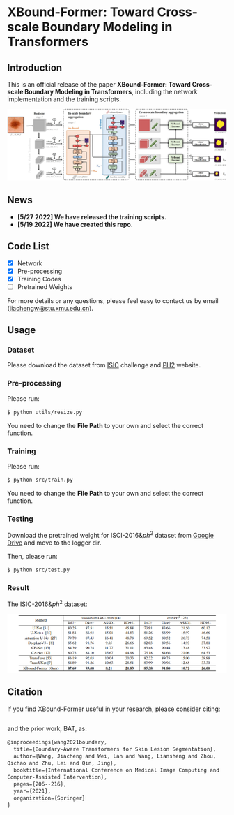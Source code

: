 # XBound-Former: Toward Cross-scale Boundary Modeling in Transformers

## Introduction

This is an official release of the paper **XBound-Former: Toward Cross-scale Boundary Modeling in Transformers**, including the network implementation and the training scripts.

<div align="center" border=> <img src=frame.jpg width="700" > </div>

## News
- **[5/27 2022] We have released the training scripts.**
- **[5/19 2022] We have created this repo.**

## Code List

- [x] Network
- [x] Pre-processing
- [x] Training Codes
- [ ] Pretrained Weights

For more details or any questions, please feel easy to contact us by email (jiachengw@stu.xmu.edu.cn).


## Usage

### Dataset

Please download the dataset from [ISIC](https://www.isic-archive.com/) challenge and [PH2](https://www.fc.up.pt/addi/ph2%20database.html) website.

### Pre-processing

Please run:

```bash
$ python utils/resize.py
```

You need to change the **File Path** to your own and select the correct function.

### Training 

Please run:

```bash
$ python src/train.py
```
You need to change the **File Path** to your own and select the correct function.

### Testing

Download the pretrained weight for ISCI-2016&$ph^2$ dataset from [Google Drive](https://drive.google.com/file/d/1-eMHYX1fr-QvI3n50S0xqWcxc3FGsMgE/view?usp=sharing) and move to the logger dir.

Then, please run:

```bash
$ python src/test.py
```

### Result
The ISIC-2016&$ph^2$ dataset:
<div align="center" border=> <img src=isic2016.png width="700" > </div>

## Citation

If you find XBound-Former useful in your research, please consider citing:
```
```
and the prior work, BAT, as:
```
@inproceedings{wang2021boundary,
  title={Boundary-Aware Transformers for Skin Lesion Segmentation},
  author={Wang, Jiacheng and Wei, Lan and Wang, Liansheng and Zhou, Qichao and Zhu, Lei and Qin, Jing},
  booktitle={International Conference on Medical Image Computing and Computer-Assisted Intervention},
  pages={206--216},
  year={2021},
  organization={Springer}
}
```
